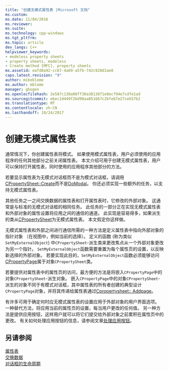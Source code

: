 ```yaml
---
title: "创建无模式属性表 |Microsoft 文档"
ms.custom: 
ms.date: 11/04/2016
ms.reviewer: 
ms.suite: 
ms.technology: cpp-windows
ms.tgt_pltfrm: 
ms.topic: article
dev_langs: C++
helpviewer_keywords:
- modeless property sheets
- property sheets, modeless
- Create method [MFC], property sheets
ms.assetid: eafd8a92-cc67-4a69-a5fb-742c920d1ae8
caps.latest.revision: "9"
author: mikeblome
ms.author: mblome
manager: ghogen
ms.openlocfilehash: 2e587c130a06ff30a38138f1e0ecf94e7cdfe1ad
ms.sourcegitcommit: ebec1d449f2bd98aa851667c2bfeb7e27ce657b2
ms.translationtype: MT
ms.contentlocale: zh-CN
ms.lasthandoff: 10/24/2017
---
```

# <a name="creating-a-modeless-property-sheet"></a>创建无模式属性表
通常情况下，你创建属性表将模式。 如果使用模式属性表，用户必须使用的应用程序的任何其他部分之前关闭属性表。 本文介绍可用于创建无模式属性表，用户可以保持打开属性表，同时使用的应用程序其他部分的方法。  
  
 若要显示属性表为无模式对话框而不是为模式对话框，请调用[CPropertySheet::Create](../mfc/reference/cpropertysheet-class.md#create)而不是[DoModal](../mfc/reference/cpropertysheet-class.md#domodal)。 你还必须实现一些额外的任务，以支持无模式属性表。  
  
 其他任务之一之间交换数据的属性表和打开属性表时，它修改的外部对象。 这通常是与标准的无模式对话框的相同任务。 此任务的一部分正在实现无模式属性表和外部对象的属性设置将应用之间的通信的通道。 此实现是容易得多，如果派生的类从[CPropertySheet](../mfc/reference/cpropertysheet-class.md)为无模式属性表。 本文假定你这样做。  
  
 无模式属性表和外部之间进行通信所需的一种方法是定义属性表中指向外部对象的指针对象 （在视图中，例如当前的选择）。 定义的函数 (称为类似`SetMyExternalObject`) 中`CPropertySheet`-派生类来更改焦点从一个外部对象更改为另一个指针。 `SetMyExternalObject`函数需要重置为每个属性页的设置，以反映新选择的外部对象。 若要实现此目的，`SetMyExternalObject`函数必须能够访问[CPropertyPage](../mfc/reference/cpropertypage-class.md)属于对象`CPropertySheet`类。  
  
 若要提供对属性表中的属性页的访问，最方便的方法是将嵌入`CPropertyPage`中的对象`CPropertySheet`-派生对象。 嵌入`CPropertyPage`中的对象`CPropertySheet`-派生的对象不同于有模式对话框，其中属性表的所有者创建的典型设计`CPropertyPage`对象，并将其传递给属性表通过[Cpropertysheet:: Addpage](../mfc/reference/cpropertysheet-class.md#addpage)。  
  
 有许多可用于确定何时应无模式属性表的设置应用于外部对象的用户界面选项。 一种替代方法，将应用当前的属性页的设置，每当用户更改的任何值。 另一种方法是提供应用按钮，这样用户就可以将它们提交给外部对象之前累积在属性页中的更改。 有关如何处理应用按钮的信息，请参阅文章[处理应用按钮](../mfc/handling-the-apply-button.md)。  
  
## <a name="see-also"></a>另请参阅  
 [属性表](../mfc/property-sheets-mfc.md)   
 [交换数据](../mfc/exchanging-data.md)   
 [对话框的生命周期](../mfc/life-cycle-of-a-dialog-box.md)

